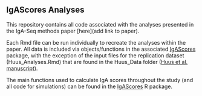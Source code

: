 ## IgAScores Analyses

This repository contains all code associated with the analyses presented in the IgA-Seq methods paper [here](add link to paper).

Each Rmd file can be run individually to recreate the analyses within the paper. All data is included via objects/functions in the associated [IgAScores](https://github.com/microbialman/IgAScores) package, with the exception of the input files for the replication dataset (Huus_Analyses.Rmd) that are found in the Huus_Data folder ([Huus et al. manuscript](https://doi.org/10.1016/j.chom.2020.03.012)).

The main functions used to calculate IgA scores throughout the study (and all code for simulations) can be found in the [IgAScores](https://github.com/microbialman/IgAScores) R package. 
